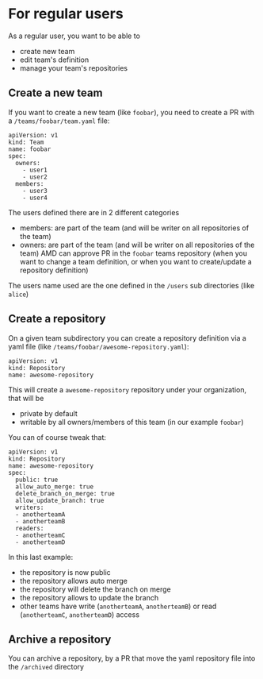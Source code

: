 # For regular users

As a regular user, you want to be able to
- create new team
- edit team's definition
- manage your team's repositories

## Create a new team

If you want to create a new team (like `foobar`), you need to create a PR with a `/teams/foobar/team.yaml` file:

```
apiVersion: v1
kind: Team
name: foobar
spec:
  owners:
    - user1
    - user2
  members:
    - user3
    - user4
```

The users defined there are in 2 different categories
- members: are part of the team (and will be writer on all repositories of the team)
- owners: are part of the team (and will be writer on all repositories of the team) AMD can approve PR in the `foobar` teams repository (when you want to change a team definition, or when you want to create/update a repository definition)

The users name used are the one defined in the `/users` sub directories (like `alice`)

## Create a repository

On a given team subdirectory you can create a repository definition via a yaml file (like `/teams/foobar/awesome-repository.yaml`):

```
apiVersion: v1
kind: Repository
name: awesome-repository
```

This will create a `awesome-repository` repository under your organization, that will be
- private by default
- writable by all owners/members of this team (in our example `foobar`)

You can of course tweak that:

```
apiVersion: v1
kind: Repository
name: awesome-repository
spec:
  public: true
  allow_auto_merge: true
  delete_branch_on_merge: true
  allow_update_branch: true
  writers:
  - anotherteamA
  - anotherteamB
  readers:
  - anotherteamC
  - anotherteamD
```

In this last example:
- the repository is now public
- the repository allows auto merge
- the repository will delete the branch on merge
- the repository allows to update the branch
- other teams have write (`anotherteamA`, `anotherteamB`) or read (`anotherteamC`, `anotherteamD`) access

## Archive a repository

You can archive a repository, by a PR that move the yaml repository file into the `/archived` directory
